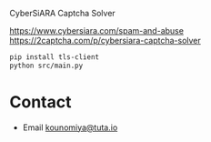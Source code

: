 CyberSiARA Captcha Solver

https://www.cybersiara.com/spam-and-abuse  
https://2captcha.com/p/cybersiara-captcha-solver

```bash
pip install tls-client
python src/main.py
```

# Contact

- Email [kounomiya@tuta.io](mailto:kounomiya@tuta.io)
